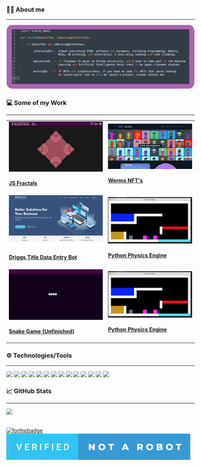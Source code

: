 ### 🙋‍♂️  About me
---
<img src="../images/readme_about_me.png" alt="About Me" style="background-color:transparent;">

### 💻  Some of my Work
---
<table>
    <tr>
        <td>
            <img alt="Fractals-JS" src="../images/fractals.png" href="https://trevin-small.github.io/Fractals-JS/"> <br> 
            <a href="https://trevin-small.github.io/Fractals-JS/"><h4>JS Fractals</h4></a>
         </td>
        <td>
            <img alt="werms. NFT's" src="../images/werms.png" href="https://www.werms-nfts.com/"> 
            <br> 
            <a href="https://www.werms-nfts.com/"><h4>Werms NFT's</h4></a>
        </td>
    </tr>
    <tr>
        <td>
            <img alt="Driggs Title Website" src="../images/driggs.png" href="https://github.com/Trevin-Small/Data-Scraper-V2"> 
            <br> 
            <a href="https://github.com/Trevin-Small/Data-Scraper-V2"><h4>Driggs Title Data Entry Bot</h4></a>
        </td>
        <td>
            <img alt="Physics Engine" src="../images/physics.png" href="https://github.com/Trevin-Small/Python-Physics-Engine"> 
            <br> 
            <a href="https://github.com/Trevin-Small/Python-Physics-Engine"><h4>Python Physics Engine</h4></a>
        </td>
    </tr>
    <tr>
        <td>
            <img alt="Snake" src="../images/snake.png" href="https://trevin-small.github.io/snake-js/"> 
            <br> 
            <a href="https://trevin-small.github.io/snake-js/"><h4>Snake Game (Unfinished)</h4></a>
        </td>
        <td>
            <img alt="Physics Engine" src="../images/physics.png" href="https://github.com/Trevin-Small/Python-Physics-Engine"> 
            <br> 
            <a href="https://github.com/Trevin-Small/Python-Physics-Engine"><h4>Python Physics Engine</h4></a>
        </td>
    </tr>
</table>

### ⚙️  Technologies/Tools
---
<img src="https://img.shields.io/badge/OS-macOS-informational?style=flat&logo=<LOGO_NAME>&logoColor=white&color=f571b1" style="background-color:transparent;">
<img src="https://img.shields.io/badge/Editor-VS_code-informational?style=flat&logo=<LOGO_NAME>&logoColor=white&color=637eeb" style="background-color:transparent;">
<img src="https://img.shields.io/badge/Editor-Sublime-informational?style=flat&logo=<LOGO_NAME>&logoColor=white&color=637eeb" style="background-color:transparent;">
<img src="https://img.shields.io/badge/Code-Python-informational?style=flat&logo=<Python>&logoColor=white&color=2bbc8a" style="background-color:transparent;">
<img src="https://img.shields.io/badge/Code-Java-informational?style=flat&logo=<LOGO_NAME>&logoColor=white&color=2bbc8a" style="background-color:transparent;">
<img src="https://img.shields.io/badge/Code-Javascript-informational?style=flat&logo=<LOGO_NAME>&logoColor=white&color=2bbc8a" style="background-color:transparent;"> 
<img src="https://img.shields.io/badge/Code-Solidity-informational?style=flat&logo=<LOGO_NAME>&logoColor=white&color=2bbc8a" style="background-color:transparent;">
<img src="https://img.shields.io/badge/Code-C++-informational?style=flat&logo=<LOGO_NAME>&logoColor=white&color=2bbc8a" style="background-color:transparent;">
<img src="https://img.shields.io/badge/Tools-3D_Printing-informational?style=flat&logo=<LOGO_NAME>&logoColor=white&color=aebfb8" style="background-color:transparent;">
<img src="https://img.shields.io/badge/Tools-Fusion_360-informational?style=flat&logo=<LOGO_NAME>&logoColor=white&color=aebfb8" style="background-color:transparent;">
<img src="https://img.shields.io/badge/Tools-Onshape-informational?style=flat&logo=<LOGO_NAME>&logoColor=white&color=aebfb8" style="background-color:transparent;">
<img src="https://img.shields.io/badge/Tools-Prusa_Slicer-informational?style=flat&logo=<LOGO_NAME>&logoColor=white&color=aebfb8" style="background-color:transparent;">
<img src="https://img.shields.io/badge/Platforms-Arduino-informational?style=flat&logo=<LOGO_NAME>&logoColor=white&color=ffc72e" style="background-color:transparent;">
<img src="https://img.shields.io/badge/Platforms-Raspberry_Pi-informational?style=flat&logo=<LOGO_NAME>&logoColor=white&color=ffc72e" style="background-color:transparent;">

### 📈  GitHub Stats
---
<img src="https://github-readme-stats.vercel.app/api?username=Trevin-Small&count_private=true&show_icons=true&theme=cobalt" style="background-color:transparent;">

<br>
<br>

[![forthebadge](https://forthebadge.com/images/badges/powered-by-coffee.svg)](https://forthebadge.com) ![(Not a Robot)](../images/verified-not-a-robot.svg) 
